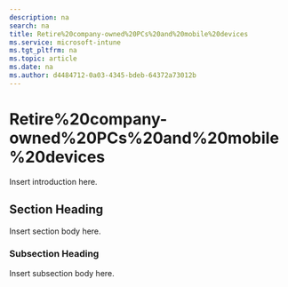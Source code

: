 ```yaml
---
description: na
search: na
title: Retire%20company-owned%20PCs%20and%20mobile%20devices
ms.service: microsoft-intune
ms.tgt_pltfrm: na
ms.topic: article
ms.date: na
ms.author: d4484712-0a03-4345-bdeb-64372a73012b
---
```

# Retire%20company-owned%20PCs%20and%20mobile%20devices
Insert introduction here.

## Section Heading
Insert section body here.

### Subsection Heading
Insert subsection body here.

